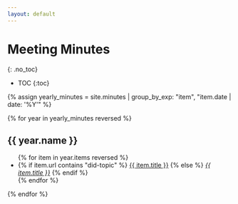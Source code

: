 ```yaml
---
layout: default
---
```


# Meeting Minutes
{: .no_toc}

* TOC
{:toc}


{% assign yearly_minutes = site.minutes | group_by_exp: "item", "item.date | date: '%Y'" %}

{% for year in yearly_minutes reversed %}

## {{ year.name }}

<ul>
{% for item in year.items reversed %}
  <li>
    {% if item.url contains "did-topic" %}
        <a href="{{ site.baseurl }}{{ item.url }}">{{ item.title }}</a>
    {% else %}
        <a href="{{ site.baseurl }}{{ item.url }}"><em>{{ item.title }}</em></a>
    {% endif %}
  </li>
{% endfor %}
</ul>

{% endfor %}
